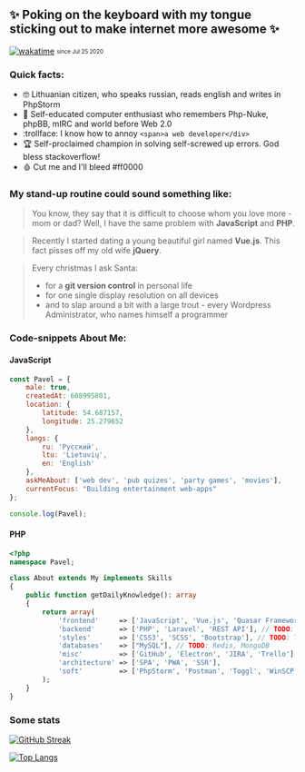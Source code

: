 ## ✨ Poking on the keyboard with my tongue sticking out to make internet more awesome ✨
[![wakatime](https://wakatime.com/badge/user/a47e484d-baa5-4c04-80e7-ce9cf7bebd8c.svg)](https://wakatime.com/@a47e484d-baa5-4c04-80e7-ce9cf7bebd8c) <sub><sup>since Jul 25 2020</sub></sup>

### Quick facts:
- :nerd_face: Lithuanian citizen, who speaks russian, reads english and writes in PhpStorm
- :older_man: Self-educated computer enthusiast who remembers Php-Nuke, phpBB, mIRC and world before Web 2.0
- :trollface: I know how to annoy `<span>a web developer</div>`
- :trophy: Self-proclaimed champion in solving self-screwed up errors. God bless stackoverflow!
- :drop_of_blood: Cut me and I'll bleed #ff0000

### My stand-up routine could sound something like:
> You know, they say that it is difficult to choose whom you love more - mom or dad? Well, I have the same problem with **JavaScript** and **PHP**.

> Recently I started dating a young beautiful girl named **Vue.js**. This fact pisses off my old wife **jQuery**.

> Every christmas I ask Santa:
> - for a **git version control** in personal life
> - for one single display resolution on all devices
> - and to slap around a bit with a large trout - every Wordpress Administrator, who names himself a programmer

### Code-snippets About Me:

#### JavaScript
```javascript
const Pavel = {
    male: true,
    createdAt: 608995801,
    location: {
        latitude: 54.687157,
        longitude: 25.279652
    },
    langs: {
        ru: 'Русский',
        ltu: 'Lietuvių',
        en: 'English'
    },
    askMeAbout: ['web dev', 'pub quizes', 'party games', 'movies'],
    currentFocus: "Building entertainment web-apps"
};

console.log(Pavel);
```

#### PHP
```php
<?php
namespace Pavel;

class About extends My implements Skills
{
    public function getDailyKnowledge(): array
    {
        return array(
            'frontend'     => ['JavaScript', 'Vue.js', 'Quasar Framework', 'jQuery', 'HTML5'],
            'backend'      => ['PHP', 'Laravel', 'REST API'], // TODO: Node.js
            'styles'       => ['CSS3', 'SCSS', 'Bootstrap'], // TODO: TailwindCSS
            'databases'    => ["MySQL"], // TODO: Redis, MongoDB
            'misc'         => ['GitHub', 'Electron', 'JIRA', 'Trello'],
            'architecture' => ['SPA', 'PWA', 'SSR'],
            'soft'         => ['PhpStorm', 'Postman', 'Toggl', 'WinSCP', 'Xshell', 'Photoshop'],
        );
    }
}
```






### Some stats
[![GitHub Streak](http://github-readme-streak-stats.herokuapp.com?user=zikju&theme=radical&date_format=M%20j%5B%2C%20Y%5D)](https://git.io/streak-stats)

[![Top Langs](https://github-readme-stats.vercel.app/api/top-langs/?username=zikju&theme=radical)](https://github.com/anuraghazra/github-readme-stats)
